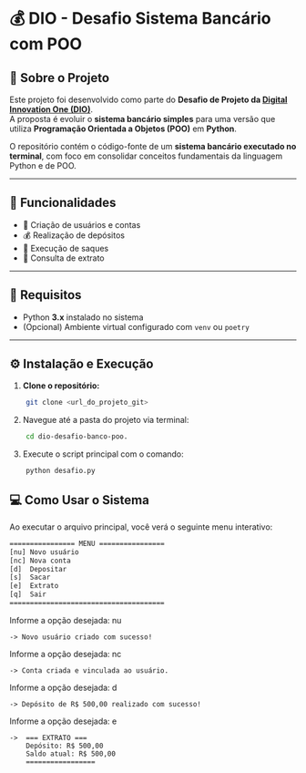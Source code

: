 # 💰 DIO - Desafio Sistema Bancário com POO

## 📘 Sobre o Projeto

Este projeto foi desenvolvido como parte do **Desafio de Projeto da [Digital Innovation One (DIO)](https://www.dio.me/)**.  
A proposta é evoluir o **sistema bancário simples** para uma versão que utiliza **Programação Orientada a Objetos (POO)** em **Python**.

O repositório contém o código-fonte de um **sistema bancário executado no terminal**, com foco em consolidar conceitos fundamentais da linguagem Python e de POO.

---

## 🚀 Funcionalidades

- 👤 Criação de usuários e contas  
- 💰 Realização de depósitos  
- 💸 Execução de saques  
- 📄 Consulta de extrato  

---

## 🧩 Requisitos

- Python **3.x** instalado no sistema  
- (Opcional) Ambiente virtual configurado com `venv` ou `poetry`

---

## ⚙️ Instalação e Execução

1. **Clone o repositório:**
```bash
    git clone <url_do_projeto_git>
```
2. Navegue até a pasta do projeto via terminal:
```bash
    cd dio-desafio-banco-poo.
```
3. Execute o script principal com o comando:
```bash
    python desafio.py
```

## 💻 Como Usar o Sistema

Ao executar o arquivo principal, você verá o seguinte menu interativo:
```bash
================ MENU ================
[nu] Novo usuário
[nc] Nova conta
[d]  Depositar
[s]  Sacar
[e]  Extrato
[q]  Sair
======================================
```
Informe a opção desejada: nu
```
-> Novo usuário criado com sucesso!
```
Informe a opção desejada: nc
```
-> Conta criada e vinculada ao usuário.
```
Informe a opção desejada: d
```
-> Depósito de R$ 500,00 realizado com sucesso!
```
Informe a opção desejada: e
```
->  === EXTRATO ===
    Depósito: R$ 500,00
    Saldo atual: R$ 500,00
    =================
```
